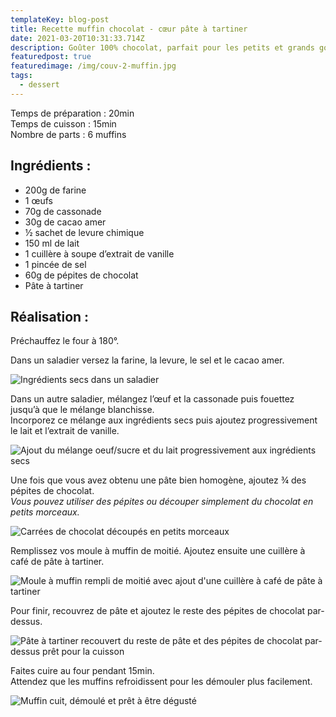 ```yaml
---
templateKey: blog-post
title: Recette muffin chocolat - cœur pâte à tartiner
date: 2021-03-20T10:31:33.714Z
description: Goûter 100% chocolat, parfait pour les petits et grands gourmands.
featuredpost: true
featuredimage: /img/couv-2-muffin.jpg
tags:
  - dessert
---
```

Temps de préparation : 20min\
Temps de cuisson : 15min\
Nombre de parts : 6 muffins

## Ingrédients :

* 200g de farine
* 1 œufs
* 70g de cassonade
* 30g de cacao amer
* ½ sachet de levure chimique
* 150 ml de lait
* 1 cuillère à soupe d’extrait de vanille
* 1 pincée de sel
* 60g de pépites de chocolat
* Pâte à tartiner

## Réalisation :

Préchauffez le four à 180°.

Dans un saladier versez la farine, la levure, le sel et le cacao amer.

![Ingrédients secs dans un saladier ](/img/melange-sec.jpg "Ingrédients secs")

Dans un autre saladier, mélangez l’œuf et la cassonade puis fouettez jusqu’à que le mélange blanchisse. \
Incorporez ce mélange aux ingrédients secs puis ajoutez progressivement le lait et l’extrait de vanille.

![Ajout du mélange oeuf/sucre et du lait progressivement aux ingrédients secs](/img/pate-avec-ajout-lait.jpg "Préparation de la pâte")

Une fois que vous avez obtenu une pâte bien homogène, ajoutez ¾ des pépites de chocolat.\
*Vous pouvez utiliser des pépites ou découper simplement du chocolat en petits morceaux.*

![Carrées de chocolat découpés en petits morceaux](/img/pepite-choc.jpg "Pépites chocolat ")

Remplissez vos moule à muffin de moitié. Ajoutez ensuite une cuillère à café de pâte à tartiner.

![Moule à muffin rempli de moitié avec ajout d'une cuillère à café de pâte à tartiner  ](/img/muffin-avec-pate-a-tartiner.jpg "Préparation muffins ")

Pour finir, recouvrez de pâte et ajoutez le reste des pépites de chocolat par-dessus.

![Pâte à tartiner recouvert du reste de pâte et des pépites de chocolat par-dessus prêt pour la cuisson](/img/muffin-avant-cuisson-.jpg "Muffins avant cuisson ")

Faites cuire au four pendant 15min.\
Attendez que les muffins refroidissent pour les démouler plus facilement.

![Muffin cuit, démoulé et prêt à être dégusté](/img/couv-muffin-2.jpg "Muffin")